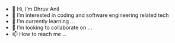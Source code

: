 - 👋 Hi, I’m Dhruv Anil
- 👀 I’m interested in coding and software engineering related tech 
- 🌱 I’m currently learning ...
- 💞️ I’m looking to collaborate on ...
- 📫 How to reach me ...

<!---
dhruvanil55/dhruvanil55 is a ✨ special ✨ repository because its `README.md` (this file) appears on your GitHub profile.
You can click the Preview link to take a look at your changes.
--->
